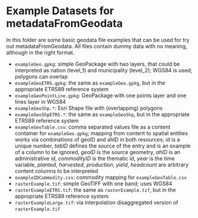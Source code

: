 # Example Datasets for metadataFromGeodata

In this folder are some basic geodata file examples that can be used for try out metadataFromGeodata. All files contain dummy data with no meaning, although in the right format.

- `exampleGeo.gpkg`: simple GeoPackage with two layers, that could be interpreted as nation (level_1) and municipality (level_2); WGS84 is used; polygons can overlap
- `exampleGeoETRS.gpkg`: the same as `exampleGeo.gpkg`, but in the appropriate ETRS89 reference system
- `exampleGeoPointLine.gpkg`: GeoPackage with one points layer and one lines layer in WGS84
- `exampleGeoShp.*`: Esri Shape file with (overlapping) polygons
- `exampleGeoShpETRS.*`: the same as `exampleGeoShp`, but in the appropriate ETRS89 reference system
- `exampleGeoTable.csv`: comma separated values file as a content container for `exampleGeo.gpkg`; mapping from content to spatial entities works via combinations of geoID and ahID in both resources; *id* is a unique number, *tabID* defines the source of the entry and is an example of a column to be ignored, *geoID* is the source geometry, *ahID* is an administrative id, *commodityID* is the thematic id, *year* is the time variable, *planted*, *harvested*, *production*, *yield*, *headcount* are arbitrary content columns to be interpreted
- `exampleIDCommodity.csv`: commodity mapping for `exampleGeoTable.csv`
- `rasterExample.tif`: simple GeoTIFF with one band; uses WGS84
- `rasterExampleETRS.tif`: the same as `rasterExample.tif`, but in the appropriate ETRS89 reference system
- `rasterExampleLarge.tif`: via interpolation disaggregated version of `rasterExample.tif`
